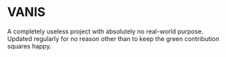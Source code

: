 # VANIS
A completely useless project with absolutely no real-world purpose. Updated regularly for no reason other than to keep the green contribution squares happy.
